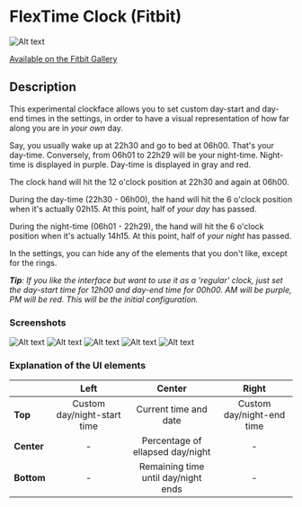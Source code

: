 # FlexTime Clock (Fitbit)

![Alt text](https://uc2b1e70ee0df477de143ddfe639.previews.dropboxusercontent.com/p/thumb/ABSQWaNqZ2iZE2gZ54DCU7HUG0KbsgrWkBM8CUefhq-tPtcppHGBMRJ5rN_SuABMF198e5xQMTlKceOyfx2PR6Ns_ypvQNBVt3P1A5kzm_BLIvKHx4Ho4Wff1GU7E0BX6mxt-L1uR2-LwYjEescJAvaudnzlBXLofkHgAoiZIIxZTWcr6UI3Fi5y_SidJ-cNN9REOtejrHQfFXl-hEto-7KC9kH1n_-NmJy_yYhLObC5B-i-z5aPoCHIcLsc-HlOJpnZPcFWn_2ufzjRNxX0xICPBDeSTKuDezD9Cp8aU-3xz-biMWrmMkv67MLDGH91ugdXeNC7CBIvKucl0-_jmSoX8fF91JukpCpcWl7TM055ZnegDZxq8rBWtm-wrPUsQ6fbftux0SXVzheSAYTCS6mW/p.png?fv_content=true&size_mode=5)

[Available on the Fitbit Gallery](https://gallery.fitbit.com/details/3fd9124d-8cff-4e9d-bd8f-e42fab1ebfd0)


## Description

This experimental clockface allows you to set custom day-start and day-end times in the settings, in order to have a visual representation of how far along you are in *your own* day. 

Say, you usually wake up at 22h30 and go to bed at 06h00. That's your day-time. Conversely, from 06h01 to 22h29 will be your night-time. Night-time is displayed in purple. Day-time is displayed in gray and red.

The clock hand will hit the 12 o'clock position at 22h30 and again at 06h00.

During the day-time (22h30 - 06h00), the hand will hit the 6 o'clock position when it's actually 02h15. At this point, half of _your day_ has passed.

During the night-time (06h01 - 22h29), the hand will hit the 6 o'clock position when it's actually 14h15. At this point, half of _your night_ has passed.

In the settings, you can hide any of the elements that you don't like, except for the rings.

___Tip__: If you like the interface but want to use it as a 'regular' clock, just set the day-start time for 12h00 and day-end time for 00h00. AM will be purple, PM will be red. This will be the initial configuration._

### Screenshots

![Alt text](https://gallery-assets.fitbit.com/public/NM0kDYZtCn4_BLK_AL7tBnBhC2OYNXotO2BlAIJrBa8aBI4XC58aNF/O2VrCqCXBqJhCq7kD1ooCIWYAIVtNYNhBLNtBLNkOLBqBn0Z@1x.png)
![Alt text](https://gallery-assets.fitbit.com/public/NM0kDYZtCn4_BLK_AL7tBnBhC2OYNXotO2BlAIJrBa8aBI4XC58aNF/OIZrBYJkBq3hNLOaC1ooDI0YAL4WCqBhNINqC2JqNaJlOI3m@1x.png)
![Alt text](https://gallery-assets.fitbit.com/public/NM0kDYZtCn4_BLK_AL7tBnBhC2OYNXotO2BlAIJrBa8aBI4XC58aNF/NLGXBnW_CIVhNnJkOXooCYZnAL8_OIVhOaBmBnBpCn8ZBaGX@1x.png)
![Alt text](https://gallery-assets.fitbit.com/public/NM0kDYZtCn4_BLK_AL7tBnBhC2OYNXotO2BlAIJrBa8aBI4XC58aNF/NISXBIBnNY7hB54YCXooDIRmAL4WCq3hO5FsOY.nD5O_BLCa@1x.png)
![Alt text](https://gallery-assets.fitbit.com/public/NM0kDYZtCn4_BLK_AL7tBnBhC2OYNXotO2BlAIJrBa8aBI4XC58aNF/Cn_XCnVlO2NhBqBlOXooDISZAL3sNLFhNIBmBq7pOIFmD5KX@1x.png)

### Explanation of the UI elements

|     |   Left  | Center           | Right  |
| ------------- | :---: | :-------------:| :-----:|
| **Top**      | Custom day/night-start time | Current time and date | Custom day/night-end time | 
|**Center**     | -      | Percentage of ellapsed day/night | -  | 
|**Bottom**     | -      | Remaining time until day/night ends | -  | 
